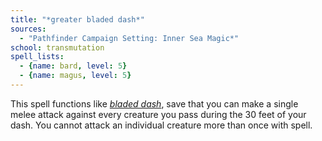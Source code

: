 ```yaml
---
title: "*greater bladed dash*"
sources:
  - "Pathfinder Campaign Setting: Inner Sea Magic*"
school: transmutation
spell_lists:
  - {name: bard, level: 5}
  - {name: magus, level: 5}
---
```


This spell functions like [*bladed dash*](/spells/bladed-dash/), save that you can make a single melee attack against every creature you pass during the 30 feet of your dash. You cannot attack an individual creature more than once with spell.
